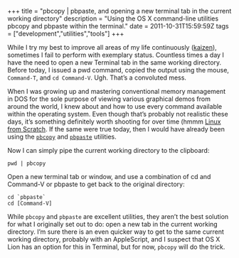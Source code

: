 +++
title = "pbcopy | pbpaste, and opening a new terminal tab in the current working directory"
description = "Using the OS X command-line utilities pbcopy and pbpaste within the terminal."
date = 2011-10-31T15:59:59Z
tags = ["development","utilities","tools"]
+++

While I try my best to improve all areas of my life continuously ([kaizen](http://en.wikipedia.org/wiki/Kaizen)), sometimes I fail to perform with exemplary status. Countless times a day I have the need to open a new Terminal tab in the same working directory. Before today, I issued a pwd command, copied the output using the mouse, `Command-T`, and `cd Command-V`. Ugh. That’s a convoluted mess.

<!--more-->

When I was growing up and mastering conventional memory management in DOS for the sole purpose of viewing various graphical demos from around the world, I knew about and how to use every command available within the operating system. Even though that’s probably not realistic these days, it’s something definitely worth shooting for over time (hmmm [Linux from Scratch](http://www.linuxfromscratch.org/). If the same were true today, then I would have already been using the [`pbcopy`](http://developer.apple.com/library/mac/#documentation/Darwin/Reference/ManPages/man1/pbcopy.1.html) and [`pbpaste`](http://developer.apple.com/library/mac/#documentation/Darwin/Reference/ManPages/man1/pbpaste.1.html) utilities.

Now I can simply pipe the current working directory to the clipboard:

    pwd | pbcopy

Open a new terminal tab or window, and use a combination of cd and Command-V or pbpaste to get back to the original directory:

    cd `pbpaste`
    cd [Command-V]

While `pbcopy` and `pbpaste` are excellent utilities, they aren’t the best solution for what I originally set out to do: open a new tab in the current working directory. I’m sure there is an even quicker way to get to the same current working directory, probably with an AppleScript, and I suspect that OS X Lion has an option for this in Terminal, but for now, `pbcopy` will do the trick.
